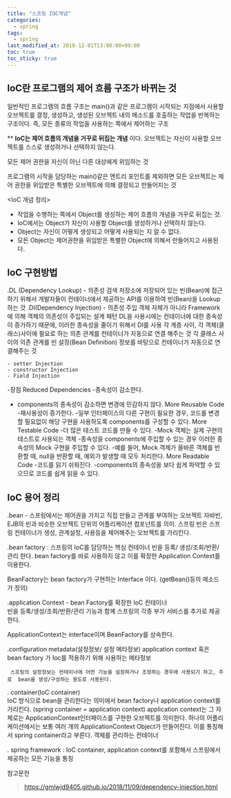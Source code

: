 ```yaml
---
title: "스프링 IOC개념"
categories:
  - spring
tags:
  - spring
last_modified_at: 2018-12-01T13:00:00+09:00
toc: true
toc_sticky: true
---
```


## IoC란 프로그램의 제어 흐름 구조가 바뀌는 것
일반적인 프로그램의 흐름 구조는 main()과 같은 프로그램이 시작되는 지점에서 사용할 오브젝트를 결정, 생성하고, 생성된 오브젝트 내의 메소드를 호출하는 작업을 반복하는 구조이다.
즉, 모든 종류의 작업을 사용하는 쪽에서 제어하는 구조

** __IoC는 제어 흐름의 개념을 거꾸로 뒤집는 개념__ 이다.
오브젝트는 자신이 사용할 오브젝트를 스스로 생성하거나 선택하지 않는다.

모든 제어 권한을 자신이 아닌 다른 대상에게 위임하는 것

프로그램의 시작을 담당하는 main()같은 엔트리 포인트를 제외하면 모든 오브젝트는 제어 권한을 위임받은 특별한 오브젝트에 의해 결정되고 만들어지는 것

<IoC 개념 정리>
- 작업을 수행하는 쪽에서 Object를 생성하는 제어 흐름의 개념을 거꾸로 뒤집는 것.
- IoC에서는 Object가 자신이 사용할 Object를 생성하거나 선택하지 않는다.
- Object는 자신이 어떻게 생성되고 어떻게 사용되는 지 알 수 없다.
- 모든 Object는 제어권한을 위임받은 특별한 Object에 의해서 만들어지고 사용된다.    


## IoC 구현방법
.DL (Dependency Lookup)  - 의존성 검색
   저장소에 저장되어 있는 빈(Bean)에 접근하기 위해서 개발자들이 컨테이너에서 제공하는 API를 이용하여
   빈(Bean)을 Lookup 하는 것
.DI(Dependency Injection) - 의존성 주입
객체 자체가 아니라 Framework에 의해 객체의 의존성이 주입되는 설계 패턴
DL을 사용시에는 컨테이너에 대한 종속성이 증가하기 때문에, 이러한 종속성을 줄이기 위해서 DI를 사용
각 계층 사이, 각 객체(클래스)사이에 필요로 하는 의존 관계를 컨테이너가 자동으로 연결 해주는 것
각 클래스 사이의 의존 관계를 빈 설정(Bean Definition) 정보를 바탕으로 컨테이너가 자동으로 연결해주는 것

    - setter Injection
    - constructor Injection
    - Field Injection

-장점
Reduced Dependencies
  -종속성이 감소한다.
  - components의 종속성이 감소하면 변경에 민감하지 않다.
More Reusable Code
  -재사용성이 증가한다.
  -일부 인터페이스의 다른 구현이 필요한 경우, 코드를 변경할 필요없이 해당 구현을 사용하도록 components를 구성할 수 있다.
More Testable Code
  -더 많은 테스트 코드를 만들 수 있다.
  -Mock 객체는 실제 구현의 테스트로 사용되는 객체
  -종속성을 components에 주입할 수 있는 경우 이러한 종속성의 Mock 구현을 주입할 수 있다.
  -예를 들어, Mock 객체가 올바른 객체를 반환할 때, null을 반환할 때, 예외가 발생할 때 모두 처리한다.
More Readable Code
  -코드를 읽기 쉬워진다.
  -components의 종속성을 보다 쉽게 파악할 수 있으므로 코드를 쉽게 읽을 수 있다.


## IoC 용어 정리
.bean - 스프링에서는 제어권을 가지고 직접 만들고 관계를 부여하는 오브젝트
   자바빈, EJB의 빈과 비슷한 오브젝트 단위의 어플리케이션 컴포넌트를 의미.
   스프링 빈은 스프링 컨테이너가 생성, 관계설정, 사용등을 제어해주는 오브젝트를 가리킨다.

 .bean factory : 스프링의 IoC를 담당하는 핵심 컨테이너
     빈을 등록/ 생성/조회/반환/관리 한다. bean factory를 바로 사용하지 않고 이를 확장한 Application Context를 이용한다.  

  BeanFactory는 bean factory가 구현하는 Interface 이다. (getBean()등의 메소드가 정의)  

 .application Context - bean Factory를 확장한 IoC 컨테이너 	
     빈을 등록/생성/조회/반환/관리 기능과 함께 스프링의 각종 부가 서비스를 추가로 제공한다.

  ApplicationContext는 interface이며 BeanFactory를 상속한다.

 .configuration metadata(설정정보/ 설정 메타정보)
  application context 혹은 bean factory 가 Ioc를 적용하기 위해 사용하는 메타정보

     스프링의 설정정보는 컨테이너에 어떤 기능을 설정하거나 조정하는 경우에 사용되기 하고, 주로  bean을 생성/구성하는 용도로 사용된다.

 . container(IoC container)    
   IoC 방식으로 bean을 관리한다는 의미에서 bean factory나 application context를 가리킨다.
   (spring container = application context)
   application context는 그 자체로는 ApplicationContext인터페이스를 구현한 오브젝트를 의미한다.
       하나의 어플리케이션에서는 보통 여러 개의 ApplicationContext Object가 만들어진다.
       이를 통칭해서 spring container라고 부른다.
       객체를 관리하는 컨테이너

 . spring framework : IoC container, application context를 포함해서 스프링에서 제공하는 모든 기능을 통칭  

 참고문헌
 > https://gmlwjd9405.github.io/2018/11/09/dependency-injection.html
